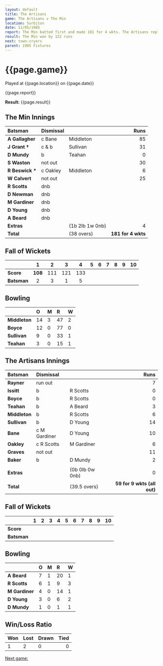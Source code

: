 ```yaml
---
layout: default
title: The Artisans
game: The Artisans v The Min
location: Surbiton
date: 11/05/1985
report: The Min batted first and made 181 for 4 wkts. The Artisans replied with 59 for 9 wkts (all out).
result: The Min won by 122 runs
next: town-cryers
parent: 1985 Fixtures
---
```


# {{page.game}}

Played at {{page.location}} on {{page.date}}

{{page.report}}

**Result:** {{page.result}}

## The Min Innings

| Batsman | Dismissal |  | Runs |
|:---|:---|---|---:|
| **A Gallagher** | c Bane | Middleton | 85 | 
| **J Grant &#8224;** | c & b | Sullivan | 31 | 
| **D Mundy** | b | Teahan | 0 | 
| **S Waston** | not out |  | 30 | 
| **R Beswick &#42;** | c Oakley  | Middleton | 6 | 
| **W Calvert** | not out |  | 25 | 
| **R Scotts** | dnb |  |  |
| **D Newman** | dnb |  |  | 
| **M Gardiner** | dnb |  |  | 
| **D Young** | dnb |  |  | 
| **A Beard** | dnb |  |  | 
| **Extras** | | (1b 2lb 1w 0nb) | 4 | 
| **Total** | | (38 overs) | **181 for 4 wkts** | 

## Fall of Wickets

| | 1 | 2 | 3 | 4 | 5 | 6 | 7 | 8 | 9 | 10 |
|---|:---:|:---:|:---:|:---:|:---:|:---:|:---:|:---:|:---:|:---:|
| **Score** | **108** | 111 | 121 | 133 |  |  |  |  |  |  | 
| **Batsman** | 2 | 3 | 1 | 5 |  |  |  |  |  |  | 


## Bowling

| | O | M | R | W |
|---|:---|:---|:---|:---|
| **Middleton** | 14 | 3 | 47 | 2 | 
| **Boyce** | 12 | 0 | 77 | 0 | 
| **Sullivan** | 9 | 0 | 33 | 1 | 
| **Teahan** | 3 | 0 | 15 | 1 |
 
## The Artisans Innings

| Batsman | Dismissal |  | Runs |
|:---|:---|---|---:|
| **Rayner** | run out |  | 7 | 
| **Issitt** | b | R Scotts | 0 | 
| **Boyce** | b | R Scotts | 0 | 
| **Teahan** | b | A Beard | 3 | 
| **Middleton** | b | R Scotts | 6 | 
| **Sullivan** | b | D Young | 14 | 
| **Bane** | c M Gardiner | D Young | 10 | 
| **Oakley** | c R Scotts | M Gardiner | 6 | 
| **Graves** | not out |  | 11 | 
| **Baker** | b | D Mundy | 2 | 
|  |  |  |  |
| **Extras** | | (0b 0lb 0w 0nb) | 0 | 
| **Total** | | (39.5 overs) | **59 for 9 wkts (all out)** | 

## Fall of Wickets

| | 1 | 2 | 3 | 4 | 5 | 6 | 7 | 8 | 9 | 10 |
|---|:---:|:---:|:---:|:---:|:---:|:---:|:---:|:---:|:---:|:---:|
| **Score** |  |  |  |  |  |  |  |  |  |  |
| **Batsman** |  |  |  |  |  |  |  |  |  |  |  |

## Bowling

| | O | M | R | W |
|---|:---|:---|:---|:---|
| **A Beard** | 7 | 1 | 20 | 1 | 
| **R Scotts** | 6 | 1 | 9 | 3 | 
| **M Gardiner** | 4 | 0 | 14 | 1 | 
| **D Young** | 3 | 0 | 6 | 2 | 
| **D Mundy** | 1 | 0 | 1 | 1 |

## Win/Loss Ratio

| Won | Lost | Drawn | Tied |
|:---|:---|:---|---:|
| 1 | 2 | 0 | 0 |

[Next game:]({{page.next}})